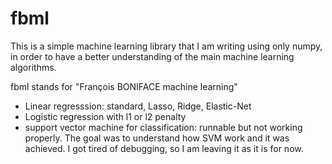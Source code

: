 # fbml

This is a simple machine learning library that I am writing using only numpy,
in order to have a better understanding of the main machine learning
algorithms.

fbml stands for "François BONIFACE machine learning"

- Linear regresssion: standard, Lasso, Ridge, Elastic-Net
- Logistic regression with l1 or l2 penalty
- support vector machine for classification: runnable but not working properly. The goal was to understand how SVM work and it was achieved. I got tired of debugging, so I am leaving it as it is for now.
